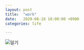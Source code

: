 ```yaml
---
layout: post
title:  "work"
date:   2020-08-18 10:00:00 +0900
categories: life

---
```



![일기]({{site.baseurl}}/images/2020-08-18.png)

